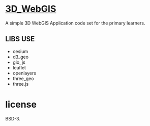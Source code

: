 # [3D_WebGIS]( https://github.com/AnthonyGIS/3D_WebGIS )
A simple 3D WebGIS Application code set for the primary learners. 


## LIBS USE
* cesium
* d3_geo
* gio_js
* leaflet
* openlayers
* three_geo
* three.js




# license
BSD-3.


